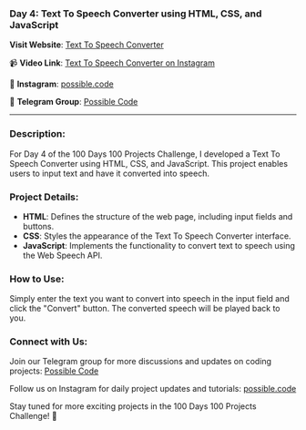 ### Day 4: Text To Speech Converter using HTML, CSS, and JavaScript

**Visit Website**: [Text To Speech Converter](https://into-voice.vercel.app/)

📹 **Video Link**: [Text To Speech Converter on Instagram](https://www.instagram.com/reel/C3NyBc9PhZb/?igsh=cDFwMTkzY25xb2Ro)

📱 **Instagram**: [possible.code](https://www.instagram.com/possible.code/)

👥 **Telegram Group**: [Possible Code](https://t.me/possiblecode)

---

### Description:

For Day 4 of the 100 Days 100 Projects Challenge, I developed a Text To Speech Converter using HTML, CSS, and JavaScript. This project enables users to input text and have it converted into speech.

### Project Details:

- **HTML**: Defines the structure of the web page, including input fields and buttons.
- **CSS**: Styles the appearance of the Text To Speech Converter interface.
- **JavaScript**: Implements the functionality to convert text to speech using the Web Speech API.

### How to Use:

Simply enter the text you want to convert into speech in the input field and click the "Convert" button. The converted speech will be played back to you.

### Connect with Us:

Join our Telegram group for more discussions and updates on coding projects: [Possible Code](https://t.me/possiblecode)

Follow us on Instagram for daily project updates and tutorials: [possible.code](https://www.instagram.com/possible.code/)

Stay tuned for more exciting projects in the 100 Days 100 Projects Challenge! 🚀
